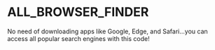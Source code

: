 # ALL_BROWSER_FINDER
No need of downloading apps like Google, Edge, and Safari...you can access all popular search engines with this code!
